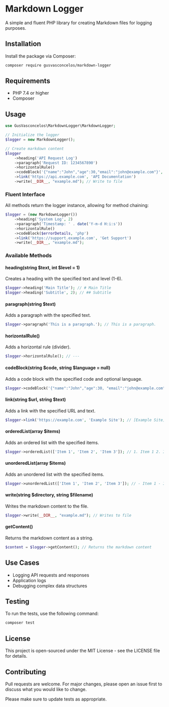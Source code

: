 # Markdown Logger
A simple and fluent PHP library for creating Markdown files for logging purposes.

## Installation
Install the package via Composer:

```bash
composer require gusvasconcelos/markdown-logger
```

## Requirements
- PHP 7.4 or higher
- Composer

## Usage

```php
use GusVasconcelos\MarkdownLogger\MarkdownLogger;

// Initialize the logger
$logger = new MarkdownLogger();

// Create markdown content
$logger
    ->heading('API Request Log')
    ->paragraph('Request ID: 1234567890')
    ->horizontalRule()
    ->codeBlock('{"name":"John","age":30,"email":"john@example.com"}', "json")
    ->link('https://api.example.com', 'API Documentation')
    ->write(__DIR__, "example.md"); // Write to file
```

### Fluent Interface
All methods return the logger instance, allowing for method chaining:
```php
$logger = (new MarkdownLogger())
    ->heading('System Log', 2)
    ->paragraph('Timestamp: ' . date('Y-m-d H:i:s'))
    ->horizontalRule()
    ->codeBlock($errorDetails, 'php')
    ->link('https://support.example.com', 'Get Support')
    ->write(__DIR__, "example.md");
```

### Available Methods

#### heading(string \$text, int \$level = 1)
Creates a heading with the specified text and level (1-6).
```php
$logger->heading('Main Title'); // # Main Title
$logger->heading('Subtitle', 2); // ## Subtitle
```

#### paragraph(string \$text)
Adds a paragraph with the specified text.
```php
$logger->paragraph('This is a paragraph.'); // This is a paragraph.
```

#### horizontalRule()
Adds a horizontal rule (divider).
```php
$logger->horizontalRule(); // ---
```

#### codeBlock(string \$code, string \$language = null)
Adds a code block with the specified code and optional language.
```php
$logger->codeBlock('{"name":"John","age":30, "email":"john@example.com"}', 'json'); // ```json {"name":"John","age":30, "email":"john@example.com"}```
```

#### link(string \$url, string \$text)
Adds a link with the specified URL and text.
```php
$logger->link('https://example.com', 'Example Site'); // [Example Site](https://example.com)
```

#### orderedList(array \$items)
Adds an ordered list with the specified items.
```php
$logger->orderedList(['Item 1', 'Item 2', 'Item 3']); // 1. Item 1 2. Item 2 3. Item 3
```

#### unorderedList(array \$items)
Adds an unordered list with the specified items.
```php
$logger->unorderedList(['Item 1', 'Item 2', 'Item 3']); // - Item 1 - Item 2 - Item 3
```

#### write(string \$directory, string \$filename)
Writes the markdown content to the file.
```php
$logger->write(__DIR__, "example.md"); // Writes to file
```

#### getContent()
Returns the markdown content as a string.
```php
$content = $logger->getContent(); // Returns the markdown content
```

## Use Cases
- Logging API requests and responses
- Application logs
- Debugging complex data structures

## Testing

To run the tests, use the following command:

```bash
composer test
```

## License
This project is open-sourced under the MIT License - see the LICENSE file for details.

## Contributing
Pull requests are welcome. For major changes, please open an issue first to discuss what you would like to change.

Please make sure to update tests as appropriate.
